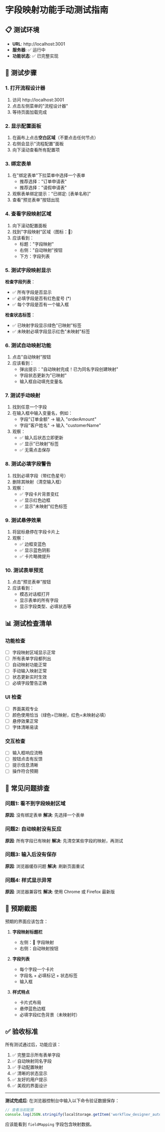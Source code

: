 # 字段映射功能手动测试指南

## 📋 测试环境

- **URL**: http://localhost:3001
- **服务器**: ✅ 运行中
- **功能状态**: ✅ 已完整实现

## 🧪 测试步骤

### 1. 打开流程设计器

1. 访问 http://localhost:3001
2. 点击左侧菜单的"流程设计器"
3. 等待页面加载完成

### 2. 显示配置面板

1. 在画布上点击**空白区域**（不要点击任何节点）
2. 右侧会显示"流程配置"面板
3. 向下滚动查看所有配置项

### 3. 绑定表单

1. 在"绑定表单"下拉菜单中选择一个表单
   - 推荐选择："订单申请表"
   - 推荐选择："请假申请表"
2. 观察表单绑定提示："已绑定: [表单名称]"
3. 查看"预览表单"按钮出现

### 4. 查看字段映射区域

1. 向下滚动配置面板
2. 找到"字段映射"区域（图标：🔗）
3. 应该看到：
   - 标题："字段映射"
   - 右侧："自动映射"按钮
   - 下方：字段列表

### 5. 测试字段映射显示

**检查字段列表**：
- ✅ 所有字段是否显示
- ✅ 必填字段是否有红色星号 (*)
- ✅ 每个字段是否有一个输入框

**检查状态标签**：
- ✅ 已映射字段显示绿色"已映射"标签
- ✅ 未映射必填字段显示红色"未映射"标签

### 6. 测试自动映射功能

1. 点击"自动映射"按钮
2. 应该看到：
   - 弹出提示："自动映射完成！已为同名字段创建映射"
   - 字段状态更新为"已映射"
   - 输入框自动填充变量名

### 7. 测试手动映射

1. 找到任意一个字段
2. 在输入框中输入变量名，例如：
   - 字段"订单金额" → 输入 "orderAmount"
   - 字段"客户姓名" → 输入 "customerName"
3. 观察：
   - ✅ 输入后状态立即更新
   - ✅ 显示"已映射"标签
   - ✅ 无需点击保存

### 8. 测试必填字段警告

1. 找到必填字段（带红色星号）
2. 删除其映射（清空输入框）
3. 观察：
   - ✅ 字段卡片背景变红
   - ✅ 显示红色边框
   - ✅ 显示"未映射"红色标签

### 9. 测试悬停效果

1. 将鼠标悬停在字段卡片上
2. 观察：
   - ✅ 边框变蓝色
   - ✅ 显示蓝色阴影
   - ✅ 卡片略微提升

### 10. 测试表单预览

1. 点击"预览表单"按钮
2. 应该看到：
   - 模态对话框打开
   - 显示表单的所有字段
   - 显示字段类型、必填状态等

## 📊 测试检查清单

### 功能检查
- [ ] 字段映射区域显示正常
- [ ] 所有表单字段都列出
- [ ] 自动映射功能正常
- [ ] 手动输入映射正常
- [ ] 状态更新实时生效
- [ ] 必填字段警告正确

### UI 检查
- [ ] 界面美观专业
- [ ] 颜色使用恰当（绿色=已映射，红色=未映射必填）
- [ ] 悬停效果正常
- [ ] 字体清晰易读

### 交互检查
- [ ] 输入框响应流畅
- [ ] 按钮点击有反馈
- [ ] 提示信息清晰
- [ ] 操作符合预期

## 🐛 常见问题排查

### 问题1: 看不到字段映射区域

**原因**: 没有绑定表单
**解决**: 先选择一个表单

### 问题2: 自动映射没有反应

**原因**: 所有字段已有映射
**解决**: 先清空某些字段的映射，再测试

### 问题3: 输入后没有保存

**原因**: 浏览器缓存问题
**解决**: 刷新页面重试

### 问题4: 样式显示异常

**原因**: 浏览器兼容性
**解决**: 使用 Chrome 或 Firefox 最新版

## 📸 预期截图

预期的界面应该包含：

1. **字段映射标题栏**
   - 左侧：🔗 字段映射
   - 右侧：自动映射按钮

2. **字段列表**
   - 每个字段一个卡片
   - 字段名 + 必填标记 + 状态标签
   - 输入框

3. **样式特点**
   - 卡片式布局
   - 悬停蓝色边框
   - 必填字段红色背景（未映射时）

## ✅ 验收标准

所有测试通过后，功能应该：

1. ✅ 完整显示所有表单字段
2. ✅ 自动映射同名字段
3. ✅ 手动配置映射
4. ✅ 清晰的状态显示
5. ✅ 友好的用户提示
6. ✅ 美观的界面设计

---

**测试完成后**: 在浏览器控制台中输入以下命令验证数据保存：

```javascript
// 查看当前配置
console.log(JSON.stringify(localStorage.getItem('workflow_designer_autosave'), null, 2))
```

应该能看到 `fieldMapping` 字段包含映射数据。
